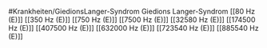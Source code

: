 #Krankheiten/GiedionsLanger-Syndrom
Giedions Langer-Syndrom
[[80 Hz (E)]]
[[350 Hz (E)]]
[[750 Hz (E)]]
[[7500 Hz (E)]]
[[32580 Hz (E)]]
[[174500 Hz (E)]]
[[407500 Hz (E)]]
[[632000 Hz (E)]]
[[723540 Hz (E)]]
[[885540 Hz (E)]]